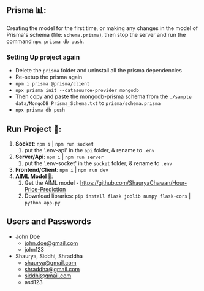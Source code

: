 ## Prisma 📊:
Creating the model for the first time, or making any changes in the model of Prisma's schema (file: `schema.prisma`), then stop the server and run the command `npx prisma db push`.

### Setting Up project again
- Delete the `prisma` folder and uninstall all the prisma dependencies
- Re-setup the prisma again
- `npm i prisma @prisma/client`
- `npx prisma init --datasource-provider mongodb`
- Then copy and paste the mongodb-prisma schema from the `./sample data/MongoDB_Prisma_Schema.txt` to `prisma/schema.prisma`
- `npx prisma db push`

## Run Project 🚀:
1. **Socket**: `npm i` | `npm run socket`
   1. put the '.env-api' in the `api` folder, & rename to `.env`
2. **Server/Api**: `npm i` | `npm run server`
   1. put the '.env-socket' in the `socket` folder, & rename to `.env`
3. **Frontend/Client**: `npm i` | `npm run dev`
4. **AIML Model 🤖**: 
   1. Get the AIML model - https://github.com/ShauryaChawan/Hour-Price-Prediction
   2. Download libraries: `pip install flask joblib numpy flask-cors` | `python app.py`

## Users and Passwords

- John Doe
  - john.doe@gmail.com
  - john123
- Shaurya, Siddhi, Shraddha
  - shaurya@gmail.com
  - shraddha@gmail.com
  - siddhi@gmail.com
  - asd123